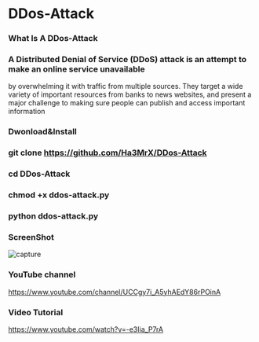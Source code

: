 # DDos-Attack 
### What Is A DDos-Attack

### A Distributed Denial of Service (DDoS) attack is an attempt to make an online service unavailable 
by overwhelming it with traffic from multiple sources. They target a wide variety of important resources
from banks to news websites, and present a major challenge to making sure people can publish and access important information

### Dwonload&Install

### git clone https://github.com/Ha3MrX/DDos-Attack

### cd DDos-Attack

### chmod +x ddos-attack.py

### python ddos-attack.py

### ScreenShot 

![capture](https://user-images.githubusercontent.com/33704360/38769260-91bfc362-3fb4-11e8-86c6-d5a3ca13c31a.PNG)

### YouTube channel

https://www.youtube.com/channel/UCCgy7i_A5yhAEdY86rPOinA

### Video Tutorial

https://www.youtube.com/watch?v=-e3Iia_P7rA

